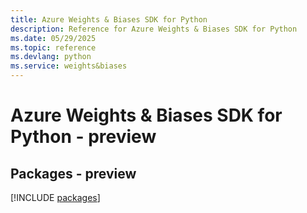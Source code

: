 ```yaml
---
title: Azure Weights & Biases SDK for Python
description: Reference for Azure Weights & Biases SDK for Python
ms.date: 05/29/2025
ms.topic: reference
ms.devlang: python
ms.service: weights&biases
---
```

# Azure Weights & Biases SDK for Python - preview
## Packages - preview
[!INCLUDE [packages](weights-&-biases-index.md)]